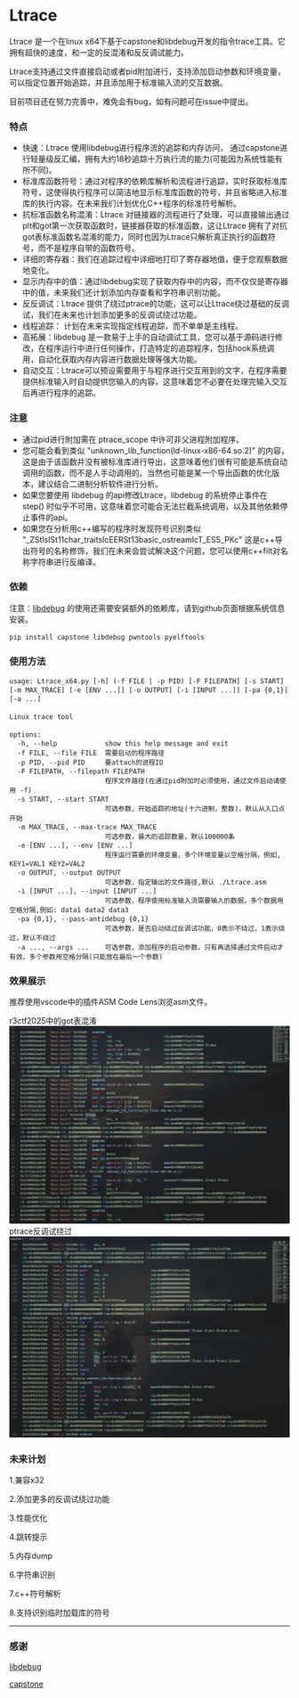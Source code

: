 # Ltrace
Ltrace 是一个在linux x64下基于capstone和libdebug开发的指令trace工具。它拥有超快的速度，和一定的反混淆和反反调试能力。

Ltrace支持通过文件直接启动或者pid附加进行，支持添加启动参数和环境变量，可以指定位置开始追踪，并且添加用于标准输入流的交互数据。

目前项目还在努力完善中，难免会有bug，如有问题可在issue中提出。

### 特点

- 快速：Ltrace 使用libdebug进行程序流的追踪和内存访问， 通过capstone进行轻量级反汇编，拥有大约18秒追踪十万执行流的能力(可能因为系统性能有所不同)。
- 标准库函数符号：通过对程序的依赖库解析和流程进行追踪，实时获取标准库符号，这使得执行程序可以简洁地显示标准库函数的符号，并且省略进入标准库的执行内容。在未来我们计划优化C++程序的标准符号解析。
- 抗标准函数名称混淆：Ltrace 对链接器的流程进行了处理，可以直接输出通过plt和got第一次获取函数时，链接器获取的标准函数，这让Ltrace 拥有了对抗got表标准函数名混淆的能力，同时也因为Ltrace只解析真正执行的函数符号，而不是程序自带的函数符号。
- 详细的寄存器：我们在追踪过程中详细地打印了寄存器地值，便于您观察数据地变化。
- 显示内存中的值：通过libdebug实现了获取内存中的内容，而不仅仅是寄存器中的值，未来我们还计划添加内存查看和字符串识别功能。
- 反反调试：Ltrace 提供了绕过ptrace的功能，这可以让Ltrace绕过基础的反调试，我们在未来也计划添加更多的反调试绕过功能。
- 线程追踪： 计划在未来实现指定线程追踪，而不单单是主线程。
- 高拓展：libdebug 是一款易于上手的自动调试工具，您可以基于源码进行修改，在程序运行中进行任何操作，打造特定的追踪程序，包括hook系统调用，自动化获取内存内容进行数据处理等强大功能。
- 自动交互：Ltrace可以预设需要用于与程序进行交互用到的文字，在程序需要提供标准输入时自动提供您输入的内容，这意味着您不必要在处理完输入交互后再进行程序的追踪。

### 注意
- 通过pid进行附加需在 ptrace_scope 中许可非父进程附加程序。
- 您可能会看到类似 "unknown_lib_function(ld-linux-x86-64.so.2)" 的内容，这是由于该函数并没有被标准库进行导出，这意味着他们很有可能是系统自动调用的函数，而不是人手动调用的。当然也可能是某一个导出函数的优化版本，建议结合二进制分析软件进行分析。
- 如果您要使用 libdebug 的api修改Ltrace，libdebug 的系统停止事件在 step() 时似乎不可用，这意味着您可能会无法拦截系统调用，以及其他依赖停止事件的api。
- 如果您在分析用c++编写的程序时发现符号识别类似 "_ZStlsISt11char_traitsIcEERSt13basic_ostreamIcT_ES5_PKc" 这是c++导出符号的名称修饰，我们在未来会尝试解决这个问题，您可以使用c++filt对名称字符串进行反编译。


### 依赖

注意：[libdebug](https://github.com/libdebug/libdebug/tree/d88a893963d02482e00d4516bdaf4f25a8c14c4b)  的使用还需要安装额外的依赖库，请到github页面根据系统信息安装。

```
pip install capstone libdebug pwntools pyelftools 
```

### 使用方法

```
usage: Ltrace_x64.py [-h] (-f FILE | -p PID) [-F FILEPATH] [-s START] [-m MAX_TRACE] [-e [ENV ...]] [-o OUTPUT] [-i [INPUT ...]] [-pa {0,1}] [-a ...]

Linux trace tool

options:
  -h, --help            show this help message and exit
  -f FILE, --file FILE  需要启动的程序路径
  -p PID, --pid PID     要attach的进程ID
  -F FILEPATH, --filepath FILEPATH
                        程序文件路径(在通过pid附加时必须使用，通过文件启动请使用 -f)
  -s START, --start START
                        可选参数，开始追踪的地址(十六进制，整数)，默认从入口点开始
  -m MAX_TRACE, --max-trace MAX_TRACE
                        可选参数，最大的追踪数量，默认100000条
  -e [ENV ...], --env [ENV ...]
                        程序运行需要的环境变量，多个环境变量以空格分隔，例如, KEY1=VAL1 KEY2=VAL2
  -o OUTPUT, --output OUTPUT
                        可选参数，指定输出的文件路径,默认 ./Ltrace.asm
  -i [INPUT ...], --input [INPUT ...]
                        可选参数，程序使用标准输入流需要输入的数据，多个数据用空格分隔,例如: data1 data2 data3
  -pa {0,1}, --pass-antidebug {0,1}
                        可选参数，是否启动绕过反调试功能，0表示不绕过，1表示绕过，默认不绕过
  -a ..., --args ...    可选参数，添加程序的启动参数，只有再选择通过文件启动才有效，多个参数用空格分隔(只能放在最后一个参数)
```

### 效果展示

推荐使用vscode中的插件ASM Code Lens浏览asm文件。

r3ctf2025中的got表混淆
![](./png/Snipaste_2025-07-23_22-08-02.png)
ptrace反调试绕过
![](./png/Snipaste_2025-07-24_20-39-31.png)

### 未来计划

1.兼容x32

2.添加更多的反调试绕过功能

3.性能优化

4.跳转提示

5.内存dump

6.字符串识别

7.c++符号解析

8.支持识别临时加载库的符号

---

### 感谢
[libdebug](https://github.com/libdebug/libdebug/tree/d88a893963d02482e00d4516bdaf4f25a8c14c4b)

[capstone](https://github.com/capstone-engine/capstone)